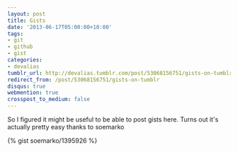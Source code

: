 ```yaml
---
layout: post
title: Gists
date: '2013-06-17T05:00:00+10:00'
tags:
- git
- github
- gist
categories:
- devalias
tumblr_url: http://devalias.tumblr.com/post/53068156751/gists-on-tumblr
redirect_from: /post/53068156751/gists-on-tumblr
disqus: true
webmention: true
crosspost_to_medium: false
---
```

So I figured it might be useful to be able to post gists here. Turns out it's actually pretty easy thanks to soemarko

{% gist soemarko/1395926 %}
